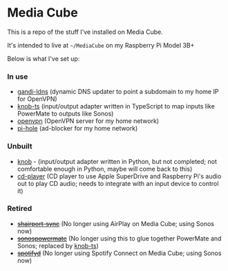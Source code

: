 # Media Cube

This is a repo of the stuff I've installed on Media Cube.

It's intended to live at `~/MediaCube` on my Raspberry Pi Model 3B+

Below is what I've set up:

### In use

- [gandi-ldns](gandi-ldns/) (dynamic DNS updater to point a subdomain to my home IP for OpenVPN)
- [knob-ts](knob-ts/) (input/output adapter written in TypeScript to map inputs like PowerMate to outputs like Sonos)
- [openvpn](openvpn/) (OpenVPN server for my home network)
- [pi-hole](pi-hole/) (ad-blocker for my home network)

### Unbuilt

- [knob](knob/) - (input/output adapter written in Python, but not completed; not comfortable enough in Python, maybe will come back to this)
- [cd-player](cd-player/) (CD player to use Apple SuperDrive and Raspberry Pi's audio out to play CD audio; needs to integrate with an input device to control it)

### Retired

- ~~[shairport-sync](shairport-sync)~~ (No longer using AirPlay on Media Cube; using Sonos now)
- ~~[sonospowermate](sonospowermate/)~~ (No longer using this to glue together PowerMate and Sonos; replaced by [knob-ts](knob-ts/))
- ~~[spotifyd](spotifyd/)~~ (No longer using Spotify Connect on Media Cube; using Sonos now)
